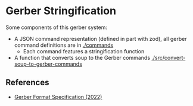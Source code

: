 # Gerber Stringification

Some components of this gerber system:

- A JSON command representation (defined in part with zod), all gerber command
  definitions are in [./commands](./commands)
  - Each command features a stringification function
- A function that converts soup to the Gerber commands [./src/convert-soup-to-gerber-commands](./convert-soup-to-gerber-commands)

## References

- [Gerber Format Specification (2022)](https://www.ucamco.com/files/downloads/file_en/456/gerber-layer-format-specification-revision-2022-02_en.pdf?7b3ca7f0753aa2d77f5f9afe31b9f826)
